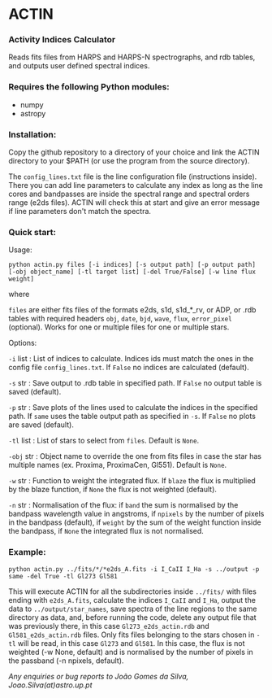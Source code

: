 # ACTIN
### Activity Indices Calculator

Reads fits files from HARPS and HARPS-N spectrographs, and rdb tables, and outputs user defined spectral indices.

### Requires the following Python modules:
- numpy
- astropy


### Installation:

Copy the github repository to a directory of your choice and link the ACTIN directory to your $PATH (or use the program from the source directory).

The `config_lines.txt` file is the line configuration file (instructions inside). There you can add line parameters to calculate any index as long as the line cores and bandpasses are inside the spectral range and spectral orders range (e2ds files). ACTIN will check this at start and give an error message if line parameters don't match the spectra.


### Quick start:

Usage:

`python actin.py files [-i indices] [-s output path] [-p output path] [-obj object_name] [-tl target list] [-del True/False] [-w line flux weight]`

where

`files` are either fits files of the formats e2ds, s1d, s1d_*_rv, or ADP, or
.rdb tables with required headers `obj`, `date`, `bjd`, `wave`, `flux`, `error_pixel` (optional). Works for one or multiple files for one or multiple stars.

Options:

`-i` list : List of indices to calculate. Indices ids must match the ones in the config file `config_lines.txt`. If `False` no indices are calculated (default).

`-s` str : Save output to .rdb table in specified path. If `False` no output table is saved (default).

`-p` str : Save plots of the lines used to calculate the indices in the specified path. If `same` uses the table output path as specified in `-s`. If `False` no plots are saved (default).

`-tl` list : List of stars to select from `files`. Default is `None`.

`-obj` str : Object name to override the one from fits files in case the star has multiple names (ex. Proxima, ProximaCen, Gl551). Default is `None`.

`-w` str : Function to weight the integrated flux. If `blaze` the flux is multiplied by the blaze function, if `None` the flux is not weighted (default).

`-n` str : Normalisation of the flux: if `band` the sum is normalised by the bandpass wavelength value in angstroms, if `npixels` by the number of pixels in the bandpass (default), if `weight` by the sum of the weight function inside the bandpass, if `None` the integrated flux is not normalised.


### Example:

`python actin.py ../fits/*/*e2ds_A.fits -i I_CaII I_Ha -s ../output -p same -del True -tl Gl273 Gl581`

This will execute ACTIN for all the subdirectories inside `../fits/` with files ending with `e2ds_A.fits`, calculate the indices `I_CaII` and `I_Ha`, output the data to `../output/star_names`, save spectra of the line regions to the same directory as data, and, before running the code, delete any output file that was previously there, in this case `Gl273_e2ds_actin.rdb` and `Gl581_e2ds_actin.rdb` files. Only fits files belonging to the stars chosen in `-tl` will be read, in this case `Gl273` and `Gl581`. In this case, the flux is not weighted (-w None, default) and is normalised by the number of pixels in the passband (-n npixels, default).

*Any enquiries or bug reports to João Gomes da Silva, Joao.Silva(at)astro.up.pt*
